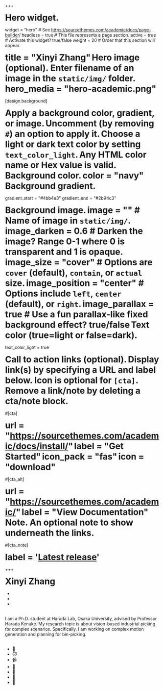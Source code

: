 +++
# Hero widget.
widget = "hero"  # See https://sourcethemes.com/academic/docs/page-builder/
headless = true  # This file represents a page section.
active = true  # Activate this widget? true/false
weight = 20  # Order that this section will appear.

# title = "Xinyi Zhang"

# Hero image (optional). Enter filename of an image in the `static/img/` folder.
# hero_media = "hero-academic.png"

[design.background]
  # Apply a background color, gradient, or image.
  #   Uncomment (by removing `#`) an option to apply it.
  #   Choose a light or dark text color by setting `text_color_light`.
  #   Any HTML color name or Hex value is valid.

  # Background color.
  # color = "navy"
  
  # Background gradient.
  gradient_start = "#4bb4e3"
  gradient_end = "#2b94c3"
  
  # Background image.
  # image = ""  # Name of image in `static/img/`.
  # image_darken = 0.6  # Darken the image? Range 0-1 where 0 is transparent and 1 is opaque.
  # image_size = "cover"  #  Options are `cover` (default), `contain`, or `actual` size.
  # image_position = "center"  # Options include `left`, `center` (default), or `right`.
  # image_parallax = true  # Use a fun parallax-like fixed background effect? true/false
  
  # Text color (true=light or false=dark).
  text_color_light = true

# Call to action links (optional).
#   Display link(s) by specifying a URL and label below. Icon is optional for `[cta]`.
#   Remove a link/note by deleting a cta/note block.
#[cta]
#  url = "https://sourcethemes.com/academic/docs/install/"
#  label = "Get Started"
#  icon_pack = "fas"
#  icon = "download"
  
#[cta_alt]
#  url = "https://sourcethemes.com/academic/"
#  label = "View Documentation"

# Note. An optional note to show underneath the links.
#[cta_note]
#  label = '<a class="js-github-release" href="https://sourcethemes.com/academic/updates" data-repo="gcushen/hugo-academic">Latest release<!-- V --></a>'
+++


<head>
  <style type="text/css">
    h1{display:inline}
  </style>
</head>
<div class="col-20">
 <h1><strong>Xinyi Zhang&nbsp;</strong></h1><ul class=network-icon aria-hidden=true><li><a href=/#contact><i class="fas fa-envelope fa-lg"></i></a></li><li><a href="https://github.com/stannewone" target=_blank rel=noopener><i class="fab fa-github fa-lg" target=_blank rel=noopener></i></a></li><li><a href="https://www.roboticmanipulation.org" target=_blank rel=noopener><i class="fas fa-graduation-cap fa-lg"></i></a></li></ul>
</div>
<br />
<div class="col-20">
 I am a Ph.D. student at Harada Lab, Osaka University, advised by Professor Harada Kenuke. My research topic is about vision-based industrial picking for complex scenarios. Specifically, I am working on complex motion generation and planning for bin-picking. 
</div>
<br />
<!-- <div>
<ul class=network-icon aria-hidden=true>
  <li>
    <a href=/#contact><i class="fas fa-envelope big-icon"></i></a>
  </li>
  <li>
    <a href=https://twitter.com/GeorgeCushen target=_blank rel=noopener><i class="fab fa-github big-icon"></i></a>
  </li>
  <li>
    <a href=https://www.linkedin.com/in/cushen target=_blank rel=noopener><i class="fas fa-graduation-cap big-icon"></i></a>
  </li>
</ul>
</div> -->
<div>
<span>
  <ul class=network-icon aria-hidden=true>
    <li>🤖️</li>
    <li>🐱</li>
    <li>📹</li>
    <li>🎸</li>
    <li>🎹</li>
    <li>🏀</li>
    <li>🏃‍</li>
  </ul>
</span>
</div>



